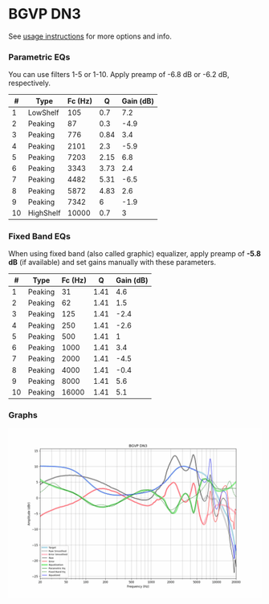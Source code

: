 # BGVP DN3
See [usage instructions](https://github.com/jaakkopasanen/AutoEq#usage) for more options and info.

### Parametric EQs
You can use filters 1-5 or 1-10. Apply preamp of -6.8 dB or -6.2 dB, respectively.

|   # | Type      |   Fc (Hz) |    Q |   Gain (dB) |
|-----|-----------|-----------|------|-------------|
|   1 | LowShelf  |       105 | 0.7  |         7.2 |
|   2 | Peaking   |        87 | 0.3  |        -4.9 |
|   3 | Peaking   |       776 | 0.84 |         3.4 |
|   4 | Peaking   |      2101 | 2.3  |        -5.9 |
|   5 | Peaking   |      7203 | 2.15 |         6.8 |
|   6 | Peaking   |      3343 | 3.73 |         2.4 |
|   7 | Peaking   |      4482 | 5.31 |        -6.5 |
|   8 | Peaking   |      5872 | 4.83 |         2.6 |
|   9 | Peaking   |      7342 | 6    |        -1.9 |
|  10 | HighShelf |     10000 | 0.7  |         3   |

### Fixed Band EQs
When using fixed band (also called graphic) equalizer, apply preamp of **-5.8 dB** (if available) and set gains manually with these parameters.

|   # | Type    |   Fc (Hz) |    Q |   Gain (dB) |
|-----|---------|-----------|------|-------------|
|   1 | Peaking |        31 | 1.41 |         4.6 |
|   2 | Peaking |        62 | 1.41 |         1.5 |
|   3 | Peaking |       125 | 1.41 |        -2.4 |
|   4 | Peaking |       250 | 1.41 |        -2.6 |
|   5 | Peaking |       500 | 1.41 |         1   |
|   6 | Peaking |      1000 | 1.41 |         3.4 |
|   7 | Peaking |      2000 | 1.41 |        -4.5 |
|   8 | Peaking |      4000 | 1.41 |        -0.4 |
|   9 | Peaking |      8000 | 1.41 |         5.6 |
|  10 | Peaking |     16000 | 1.41 |         5.1 |

### Graphs
![](./BGVP%20DN3.png)
